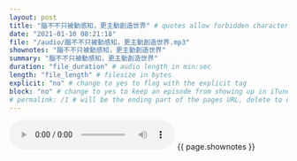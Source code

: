 ```yaml
---
layout: post
title: "腦不不只被動感知，更主動創造世界" # quotes allow forbidden characters like the colon
date: "2021-01-10 08:21:18"
file: "/audio/腦不不只被動感知，更主動創造世界.mp3"
shownotes: "腦不不只被動感知，更主動創造世界"
summary: "腦不不只被動感知，更主動創造世界"
duration: "file_duration" # audio length in min:sec
length: "file_length" # filesize in bytes
explicit: "no" # change to yes to flag with the explicit tag
block: "no" # change to yes to keep an episode from showing up in iTunes
# permalink: /1 # will be the ending part of the pages URL, delete to default to the title
---
```


<audio controls>
<source src="{{site.url}}{{site.baseurl}}{{ page.file }}" type="audio/x-mp3">
Your browser does not support the audio element.
</audio>
{{ page.shownotes }}
